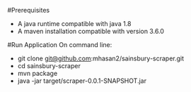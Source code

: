 #Prerequisites
- A java runtime compatible with java 1.8
- A maven installation compatible with version 3.6.0

#Run Application
On command line: 

- git clone git@github.com:mhasan2/sainsbury-scraper.git
- cd sainsbury-scraper
- mvn package
- java -jar target/scraper-0.0.1-SNAPSHOT.jar
